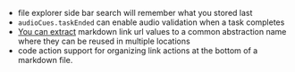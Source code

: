 - file explorer side bar search will remember what you stored last
- ```audioCues.taskEnded``` can enable audio validation when a task completes
- [You can extract](https://code.visualstudio.com/updates/v1_72#_extract-to-link-definition-for-markdown) markdown link url values to a common abstraction name where they can be reused in multiple locations
- code action support for organizing link actions at the bottom of a markdown file.